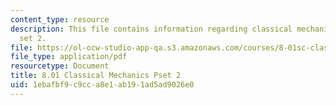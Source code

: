 ```yaml
---
content_type: resource
description: This file contains information regarding classical mechanics problem
  set 2.
file: https://ol-ocw-studio-app-qa.s3.amazonaws.com/courses/8-01sc-classical-mechanics-fall-2016/1ebafbf9c9cca8e1ab191ad5ad9026e0_MIT8_01F16_pset2.pdf
file_type: application/pdf
resourcetype: Document
title: 8.01 Classical Mechanics Pset 2
uid: 1ebafbf9-c9cc-a8e1-ab19-1ad5ad9026e0
---
```

